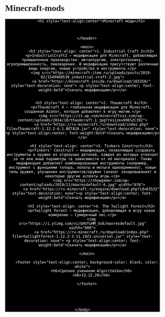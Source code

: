 # Minecraft-mods
<html>
    <title>Minecraft mods</title>
    <body style="font-family: calibri">
        <header style="background-color: black; color:white">
           
            <h1 style="text-align:center">Minecraft моды</h1>
           
            

        </header>

        <main>
            <h3 style="text-align: center">1. Industrial Craft 2</h3>
            <p>IndustrialCraft2 — модификация для Minecraft, добавляющая промышленное производство: металлургию, электротехнику, агропромышленность, пивоварение. В модификации присутствуют различные виды энергии, новые устройства и инструменты.</p>
            <img src="https://minecraft-item.ru/uploads/posts/2019-02/1549460539_industrial-craft-2.jpg">
            <a href="https://minecraft-inside.ru/download/165350/" style="text-decoration: none"> <p style="text-align:center; font-weight:bold">Скачать модификацию</p></a>


            <h3 style="text-align: center">2. Thaumcraft 4</h3>
            <p>Thaumcraft 4 — глобальная модификация для Minecraft, созданная Azanor, которая добавляет в игру магию.</p>
            <img src="https://i1.wp.com/minecraftsix.com/wp-content/uploads/2014/10/thaumcraft-1.jpg?resize=696%2C392">
            <a href="https://ru-minecraft.ru/download/index.php?file=Thaumcraft-1.12.2-6.1.BETA26.jar" style="text-decoration: none"> <p style="text-align:center; font-weight:bold">Скачать модификацию</p></a>
            
            <h3 style="text-align: center">3. Tinkers Construct</h3>
            <p>Tinkers’ Construct — модификация, позволяющая создавать инструменты и оружие из отдельных деталей, каждая из которых отвечает за те или иные параметры (в зависимости от её материала). Также модификация добавляет комбинированные инструменты (например, инструмент с функциями топора, лопаты и мотыги одновременно), новые типы оружия, улучшения инструментов/оружия (аналог зачаровывания) и некоторые другие аспекты игры.</p>
            <img src="https://showgamer.com/wp-content/uploads/2019/11/maxresdefault-6.jpg" width="670">
            <a href="https://ru-minecraft.ru/engine/download.php?id=63532" style="text-decoration: none"><p style="text-align:center; font-weight:bold">Скачать модификацию</p></a>

            <h3 style="text-align: center">4. The Twilight Forest</h3>
            <p>Twilight Forest — модификация, добавляющая в игру новое измерение — Сумеречный лес.</p>
            <img src="https://i.ytimg.com/vi/GHVfuMM_SoE/maxresdefault.jpg" width="680">
            <a href="https://ru-minecraft.ru/download/index.php?file=twilightforest-1.12.2-3.11.1021-universal.jar" style="text-decoration: none"> <p style="text-align:center; font-weight:bold">Скачать модификацию</p></a>

        </main>

        <footer style="text-align:center; background-color: black; color: white">
            <h6>Сделано учеником Algoritmika</h6>
            <h6>13.12.20</h6>
            
        </footer>





    </body>
</html>
